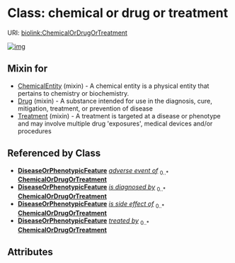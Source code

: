 
# Class: chemical or drug or treatment




URI: [biolink:ChemicalOrDrugOrTreatment](https://w3id.org/biolink/vocab/ChemicalOrDrugOrTreatment)


[![img](https://yuml.me/diagram/nofunky;dir:TB/class/[DiseaseOrPhenotypicFeature],[Treatment]uses%20-.->[ChemicalOrDrugOrTreatment],[Drug]uses%20-.->[ChemicalOrDrugOrTreatment],[ChemicalEntity]uses%20-.->[ChemicalOrDrugOrTreatment],[Treatment],[Drug],[ChemicalEntity])](https://yuml.me/diagram/nofunky;dir:TB/class/[DiseaseOrPhenotypicFeature],[Treatment]uses%20-.->[ChemicalOrDrugOrTreatment],[Drug]uses%20-.->[ChemicalOrDrugOrTreatment],[ChemicalEntity]uses%20-.->[ChemicalOrDrugOrTreatment],[Treatment],[Drug],[ChemicalEntity])

## Mixin for

 * [ChemicalEntity](ChemicalEntity.md) (mixin)  - A chemical entity is a physical entity that pertains to chemistry or biochemistry.
 * [Drug](Drug.md) (mixin)  - A substance intended for use in the diagnosis, cure, mitigation, treatment, or prevention of disease
 * [Treatment](Treatment.md) (mixin)  - A treatment is targeted at a disease or phenotype and may involve multiple drug 'exposures', medical devices and/or procedures

## Referenced by Class

 *  **[DiseaseOrPhenotypicFeature](DiseaseOrPhenotypicFeature.md)** *[adverse event of](adverse_event_of.md)*  <sub>0..\*</sub>  **[ChemicalOrDrugOrTreatment](ChemicalOrDrugOrTreatment.md)**
 *  **[DiseaseOrPhenotypicFeature](DiseaseOrPhenotypicFeature.md)** *[is diagnosed by](is_diagnosed_by.md)*  <sub>0..\*</sub>  **[ChemicalOrDrugOrTreatment](ChemicalOrDrugOrTreatment.md)**
 *  **[DiseaseOrPhenotypicFeature](DiseaseOrPhenotypicFeature.md)** *[is side effect of](is_side_effect_of.md)*  <sub>0..\*</sub>  **[ChemicalOrDrugOrTreatment](ChemicalOrDrugOrTreatment.md)**
 *  **[DiseaseOrPhenotypicFeature](DiseaseOrPhenotypicFeature.md)** *[treated by](treated_by.md)*  <sub>0..\*</sub>  **[ChemicalOrDrugOrTreatment](ChemicalOrDrugOrTreatment.md)**

## Attributes

